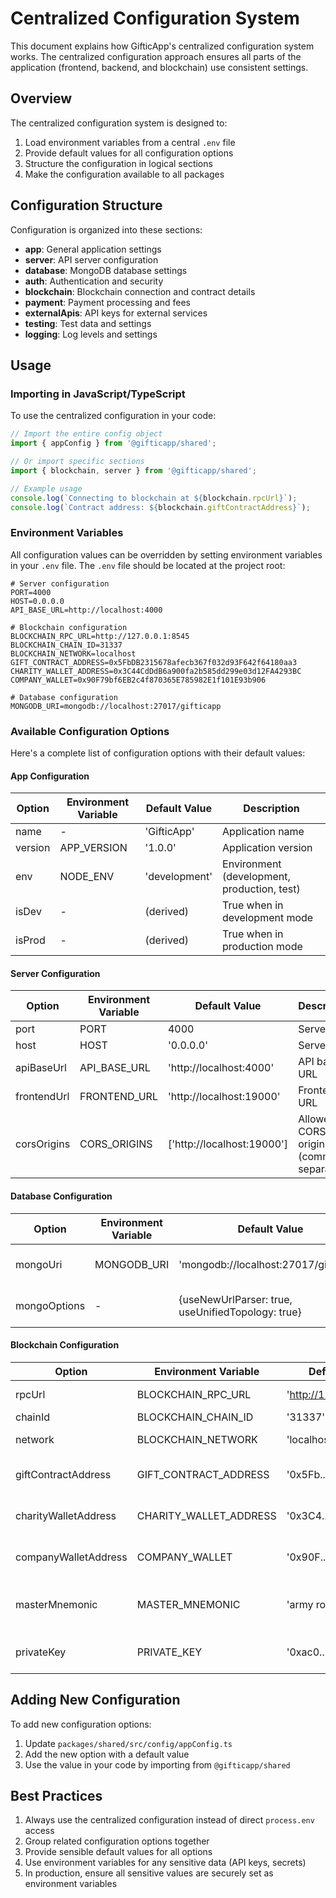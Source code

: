 # Centralized Configuration System

This document explains how GifticApp's centralized configuration system works. The centralized configuration approach ensures all parts of the application (frontend, backend, and blockchain) use consistent settings.

## Overview

The centralized configuration system is designed to:

1. Load environment variables from a central `.env` file
2. Provide default values for all configuration options
3. Structure the configuration in logical sections
4. Make the configuration available to all packages

## Configuration Structure

Configuration is organized into these sections:

- **app**: General application settings
- **server**: API server configuration 
- **database**: MongoDB database settings
- **auth**: Authentication and security
- **blockchain**: Blockchain connection and contract details
- **payment**: Payment processing and fees
- **externalApis**: API keys for external services
- **testing**: Test data and settings
- **logging**: Log levels and settings

## Usage

### Importing in JavaScript/TypeScript

To use the centralized configuration in your code:

```typescript
// Import the entire config object
import { appConfig } from '@gifticapp/shared';

// Or import specific sections
import { blockchain, server } from '@gifticapp/shared';

// Example usage
console.log(`Connecting to blockchain at ${blockchain.rpcUrl}`);
console.log(`Contract address: ${blockchain.giftContractAddress}`);
```

### Environment Variables

All configuration values can be overridden by setting environment variables in your `.env` file. The `.env` file should be located at the project root:

```
# Server configuration
PORT=4000
HOST=0.0.0.0
API_BASE_URL=http://localhost:4000

# Blockchain configuration
BLOCKCHAIN_RPC_URL=http://127.0.0.1:8545
BLOCKCHAIN_CHAIN_ID=31337
BLOCKCHAIN_NETWORK=localhost
GIFT_CONTRACT_ADDRESS=0x5FbDB2315678afecb367f032d93F642f64180aa3
CHARITY_WALLET_ADDRESS=0x3C44CdDdB6a900fa2b585dd299e03d12FA4293BC
COMPANY_WALLET=0x90F79bf6EB2c4f870365E785982E1f101E93b906

# Database configuration
MONGODB_URI=mongodb://localhost:27017/gifticapp
```

### Available Configuration Options

Here's a complete list of configuration options with their default values:

#### App Configuration

| Option | Environment Variable | Default Value | Description |
|--------|---------------------|---------------|-------------|
| name | - | 'GifticApp' | Application name |
| version | APP_VERSION | '1.0.0' | Application version |
| env | NODE_ENV | 'development' | Environment (development, production, test) |
| isDev | - | (derived) | True when in development mode |
| isProd | - | (derived) | True when in production mode |

#### Server Configuration

| Option | Environment Variable | Default Value | Description |
|--------|---------------------|---------------|-------------|
| port | PORT | 4000 | Server port |
| host | HOST | '0.0.0.0' | Server host |
| apiBaseUrl | API_BASE_URL | 'http://localhost:4000' | API base URL |
| frontendUrl | FRONTEND_URL | 'http://localhost:19000' | Frontend URL |
| corsOrigins | CORS_ORIGINS | ['http://localhost:19000'] | Allowed CORS origins (comma-separated) |

#### Database Configuration

| Option | Environment Variable | Default Value | Description |
|--------|---------------------|---------------|-------------|
| mongoUri | MONGODB_URI | 'mongodb://localhost:27017/gifticapp' | MongoDB connection URI |
| mongoOptions | - | {useNewUrlParser: true, useUnifiedTopology: true} | MongoDB connection options |

#### Blockchain Configuration

| Option | Environment Variable | Default Value | Description |
|--------|---------------------|---------------|-------------|
| rpcUrl | BLOCKCHAIN_RPC_URL | 'http://127.0.0.1:8545' | Blockchain RPC URL |
| chainId | BLOCKCHAIN_CHAIN_ID | '31337' | Chain ID |
| network | BLOCKCHAIN_NETWORK | 'localhost' | Network name |
| giftContractAddress | GIFT_CONTRACT_ADDRESS | '0x5Fb...' | Gift contract address |
| charityWalletAddress | CHARITY_WALLET_ADDRESS | '0x3C4...' | Charity wallet address |
| companyWalletAddress | COMPANY_WALLET | '0x90F...' | Company wallet address |
| masterMnemonic | MASTER_MNEMONIC | 'army romance...' | Master mnemonic for wallet generation |
| privateKey | PRIVATE_KEY | '0xac0...' | Private key for transactions |

## Adding New Configuration

To add new configuration options:

1. Update `packages/shared/src/config/appConfig.ts`
2. Add the new option with a default value
3. Use the value in your code by importing from `@gifticapp/shared`

## Best Practices

1. Always use the centralized configuration instead of direct `process.env` access
2. Group related configuration options together
3. Provide sensible default values for all options
4. Use environment variables for any sensitive data (API keys, secrets)
5. In production, ensure all sensitive values are securely set as environment variables 
